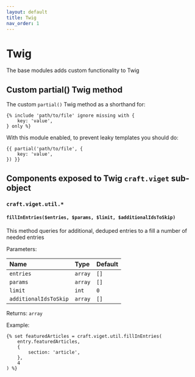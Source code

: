 ```yaml
---
layout: default
title: Twig
nav_order: 1
---
```


# Twig

The base modules adds custom functionality to Twig

## Custom partial() Twig method

The custom `partial()` Twig method as a shorthand for:

```twig
{% include 'path/to/file' ignore missing with {
    key: 'value',
} only %}
```

With this module enabled, to prevent leaky templates you should do:

```twig
{{ partial('path/to/file', {
    key: 'value',
}) }}
```

## Components exposed to Twig `craft.viget` sub-object

### `craft.viget.util.*`

#### `fillInEntries($entries, $params, $limit, $additionalIdsToSkip)`

This method queries for additional, deduped entries to a fill a number of needed entries

Parameters:

| Name                  | Type    | Default |
|:----------------------|:--------|:--------|
| `entries`             | `array` | `[]`    |
| `params`              | `array` | `[]`    |
| `limit`               | `int`   | `0`     |
| `additionalIdsToSkip` | `array` | `[]`    |

Returns: `array`

Example:

```twig
{% set featuredArticles = craft.viget.util.fillInEntries(
    entry.featuredArticles,
    {
        section: 'article',
    },
    4
) %}
```
